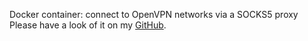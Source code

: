 Docker container: connect to OpenVPN networks via a SOCKS5 proxy
Please have a look of it on my [GitHub](https://github.com/Luois45/openvpn_socks5_docker).
